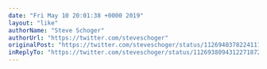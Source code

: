 ```yaml
---
date: "Fri May 10 20:01:38 +0000 2019"
layout: "like"
authorName: "Steve Schoger"
authorUrl: "https://twitter.com/steveschoger"
originalPost: "https://twitter.com/steveschoger/status/1126940378224111616"
inReplyTo: "https://twitter.com/steveschoger/status/1126938094312271872"
---
```

